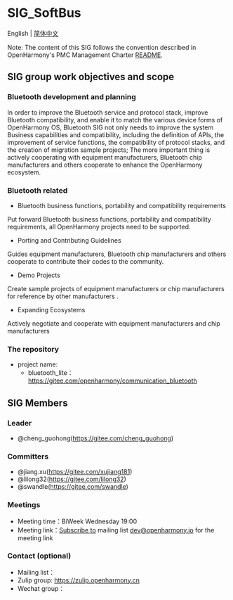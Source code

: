# SIG_SoftBus 
English | [简体中文](./sig_bluetooth_cn.md)

Note: The content of this SIG follows the convention described in OpenHarmony's PMC Management Charter [README](/zh/pmc.md).

## SIG group work objectives and scope

### Bluetooth development and planning
In order to improve the Bluetooth service and protocol stack, improve Bluetooth compatibility,
and enable it to match the various device forms of OpenHarmony OS, Bluetooth SIG not only needs to improve the system
Business capabilities and compatibility, including the definition of APIs,
the improvement of service functions, the compatibility of protocol stacks, and the creation of migration sample projects;
The more important thing is actively cooperating 
with equipment manufacturers, Bluetooth chip manufacturers and others cooperate to enhance the OpenHarmony ecosystem.

### Bluetooth related
- Bluetooth business functions, portability and compatibility requirements 

Put forward Bluetooth business functions, portability and compatibility requirements, all OpenHarmony projects need to be supported.

- Porting and Contributing Guidelines

Guides equipment manufacturers, Bluetooth chip manufacturers and others cooperate to contribute their codes to the community.

- Demo Projects

Create sample projects of equipment manufacturers or chip manufacturers for reference by other manufacturers .

- Expanding Ecosystems

Actively negotiate and cooperate with equipment manufacturers and chip manufacturers

### The repository 
- project name:
  - bluetooth_lite：https://gitee.com/openharmony/communication_bluetooth

## SIG Members

### Leader
- @cheng_guohong(https://gitee.com/cheng_guohong)

### Committers
- @jiang.xu(https://gitee.com/xujiang181)
- @lilong32(https://gitee.com/lilong32)
- @swandle(https://gitee.com/swandle)

 ### Meetings
 - Meeting time：BiWeek Wednesday 19:00
 - Meeting link：[Subscribe to](https://lists.openatom.io/postorius/lists/dev.openharmony.io) mailing list dev@openharmony.io for the meeting link

### Contact (optional)

- Mailing list：
- Zulip group: https://zulip.openharmony.cn
- Wechat group：
